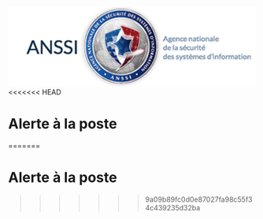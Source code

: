 ![](https://github.com/Gijoe6688/Alerte-la-poste/blob/main/anssi.jpg)
<<<<<<< HEAD
# Alerte à la poste
=======
# Alerte à la poste
>>>>>>> 9a09b89fc0d0e87027fa98c55f34c439235d32ba
